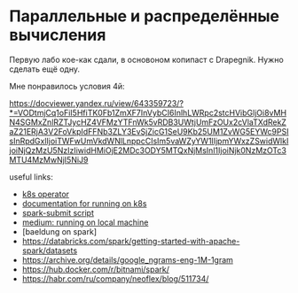 # Параллельные и распределённые вычисления

Первую лабо кое-как сдали, в основоном копипаст с Drapegnik. 
Нужно сделать ещё одну. 

Мне понравилось условия 4й: 

https://docviewer.yandex.ru/view/643359723/?*=VODtmjCq1oFiI5HfiTK0Fb1ZmXF7InVybCI6InlhLWRpc2stcHVibGljOi8vMHN4SGMxZnlRZTJycHZ4VFMzYTFnWk5vRDB3UWtjUmFzOUx2cVlaTXdRekZaZ21ERjA3V2FoVkpIdFFNb3ZLY3EvSjZicG1SeU9Kb25UM1ZvWG5EYWc9PSIsInRpdGxlIjoiTWFwUmVkdWNlLnppcCIsIm5vaWZyYW1lIjpmYWxzZSwidWlkIjoiNjQzMzU5NzIzIiwidHMiOjE2MDc3ODY5MTQxNjMsInl1IjoiNjk0NzMzOTc3MTU4MzMwNjI5NiJ9



useful links:
- [k8s operator](https://github.com/radanalyticsio/spark-operator)
- [documentation for running on k8s](https://spark.apache.org/docs/latest/running-on-kubernetes.html#how-it-works)
- [spark-submit script](https://spark.apache.org/docs/latest/submitting-applications.html)
- [medium: running on local machine](https://medium.com/@sharifuli/running-spark-on-local-machine-c38957d022f4)
- [baeldung on spark]
- https://databricks.com/spark/getting-started-with-apache-spark/datasets
- https://archive.org/details/google_ngrams-eng-1M-1gram
- https://hub.docker.com/r/bitnami/spark/
- https://habr.com/ru/company/neoflex/blog/511734/